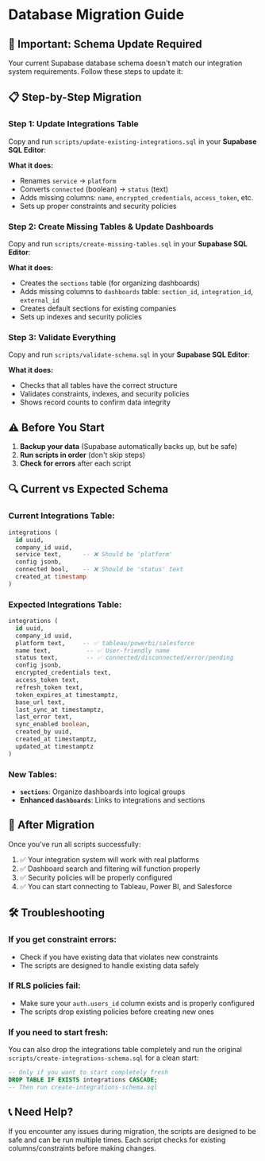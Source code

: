 # Database Migration Guide

## 🚨 Important: Schema Update Required

Your current Supabase database schema doesn't match our integration system requirements. Follow these steps to update it:

## 📋 **Step-by-Step Migration**

### **Step 1: Update Integrations Table**
Copy and run `scripts/update-existing-integrations.sql` in your **Supabase SQL Editor**:

**What it does:**
- Renames `service` → `platform`
- Converts `connected` (boolean) → `status` (text)
- Adds missing columns: `name`, `encrypted_credentials`, `access_token`, etc.
- Sets up proper constraints and security policies

### **Step 2: Create Missing Tables & Update Dashboards**
Copy and run `scripts/create-missing-tables.sql` in your **Supabase SQL Editor**:

**What it does:**
- Creates the `sections` table (for organizing dashboards)
- Adds missing columns to `dashboards` table: `section_id`, `integration_id`, `external_id`
- Creates default sections for existing companies
- Sets up indexes and security policies

### **Step 3: Validate Everything**
Copy and run `scripts/validate-schema.sql` in your **Supabase SQL Editor**:

**What it does:**
- Checks that all tables have the correct structure
- Validates constraints, indexes, and security policies
- Shows record counts to confirm data integrity

## ⚠️ **Before You Start**

1. **Backup your data** (Supabase automatically backs up, but be safe)
2. **Run scripts in order** (don't skip steps)
3. **Check for errors** after each script

## 🔍 **Current vs Expected Schema**

### **Current Integrations Table:**
```sql
integrations (
  id uuid,
  company_id uuid,
  service text,      -- ❌ Should be 'platform'
  config jsonb,
  connected bool,    -- ❌ Should be 'status' text
  created_at timestamp
)
```

### **Expected Integrations Table:**
```sql
integrations (
  id uuid,
  company_id uuid,
  platform text,     -- ✅ tableau/powerbi/salesforce
  name text,          -- ✅ User-friendly name
  status text,        -- ✅ connected/disconnected/error/pending
  config jsonb,
  encrypted_credentials text,
  access_token text,
  refresh_token text,
  token_expires_at timestamptz,
  base_url text,
  last_sync_at timestamptz,
  last_error text,
  sync_enabled boolean,
  created_by uuid,
  created_at timestamptz,
  updated_at timestamptz
)
```

### **New Tables:**
- **`sections`**: Organize dashboards into logical groups
- **Enhanced `dashboards`**: Links to integrations and sections

## 🎯 **After Migration**

Once you've run all scripts successfully:

1. ✅ Your integration system will work with real platforms
2. ✅ Dashboard search and filtering will function properly  
3. ✅ Security policies will be properly configured
4. ✅ You can start connecting to Tableau, Power BI, and Salesforce

## 🛠️ **Troubleshooting**

### **If you get constraint errors:**
- Check if you have existing data that violates new constraints
- The scripts are designed to handle existing data safely

### **If RLS policies fail:**
- Make sure your `auth.users_id` column exists and is properly configured
- The scripts drop existing policies before creating new ones

### **If you need to start fresh:**
You can also drop the integrations table completely and run the original `scripts/create-integrations-schema.sql` for a clean start:

```sql
-- Only if you want to start completely fresh
DROP TABLE IF EXISTS integrations CASCADE;
-- Then run create-integrations-schema.sql
```

## 📞 **Need Help?**

If you encounter any issues during migration, the scripts are designed to be safe and can be run multiple times. Each script checks for existing columns/constraints before making changes.